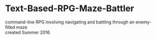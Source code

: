 # Text-Based-RPG-Maze-Battler
command-line RPG involving navigating and battling through an enemy-filled maze<br>
created Summer 2016

